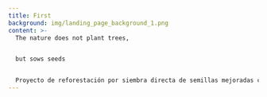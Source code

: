 ```yaml
---
title: First
background: img/landing_page_background_1.png
content: >-
  The nature does not plant trees,


  but sows seeds


  Proyecto de reforestación por siembra directa de semillas mejoradas con las ecotecnologías del priming, peletizado y uso de micorrizas, que busca imitar los procesos de regeneración natural de Sierra Lujar (Granada).
---
```

